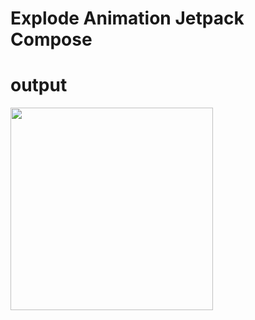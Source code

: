 # Explode Animation Jetpack Compose

# output
<img src="OneCameraFinalVideo.mp4" width="324" height="324">
